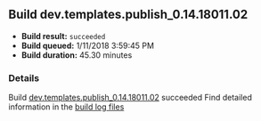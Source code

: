 ## Build dev.templates.publish_0.14.18011.02
- **Build result:** `succeeded`
- **Build queued:** 1/11/2018 3:59:45 PM
- **Build duration:** 45.30 minutes
### Details
Build [dev.templates.publish_0.14.18011.02](https://winappstudio.visualstudio.com/web/build.aspx?pcguid=a4ef43be-68ce-4195-a619-079b4d9834c2&builduri=vstfs%3a%2f%2f%2fBuild%2fBuild%2f24646) succeeded
Find detailed information in the [build log files](https://uwpctdiags.blob.core.windows.net/buildlogs/dev.templates.publish_0.14.18011.02_logs.zip)
